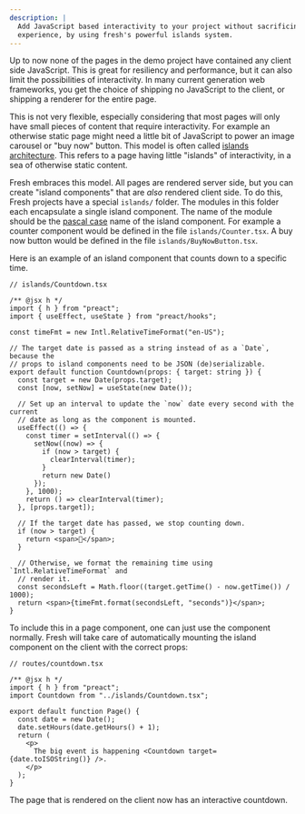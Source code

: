 ```yaml
---
description: |
  Add JavaScript based interactivity to your project without sacrificing user
  experience, by using fresh's powerful islands system. 
---
```


Up to now none of the pages in the demo project have contained any client side
JavaScript. This is great for resiliency and performance, but it can also limit
the possibilities of interactivity. In many current generation web frameworks,
you get the choice of shipping no JavaScript to the client, or shipping a
renderer for the entire page.

This is not very flexible, especially considering that most pages will only have
small pieces of content that require interactivity. For example an otherwise
static page might need a little bit of JavaScript to power an image carousel or
"buy now" button. This model is often called
[islands architecture][islands-architecture]. This refers to a page having
little "islands" of interactivity, in a sea of otherwise static content.

Fresh embraces this model. All pages are rendered server side, but you can
create "island components" that are _also_ rendered client side. To do this,
Fresh projects have a special `islands/` folder. The modules in this folder each
encapsulate a single island component. The name of the module should be the
[pascal case][pascal-case] name of the island component. For example a counter
component would be defined in the file `islands/Counter.tsx`. A buy now button
would be defined in the file `islands/BuyNowButton.tsx`.

Here is an example of an island component that counts down to a specific time.

```tsx
// islands/Countdown.tsx

/** @jsx h */
import { h } from "preact";
import { useEffect, useState } from "preact/hooks";

const timeFmt = new Intl.RelativeTimeFormat("en-US");

// The target date is passed as a string instead of as a `Date`, because the
// props to island components need to be JSON (de)serializable.
export default function Countdown(props: { target: string }) {
  const target = new Date(props.target);
  const [now, setNow] = useState(new Date());

  // Set up an interval to update the `now` date every second with the current
  // date as long as the component is mounted.
  useEffect(() => {
    const timer = setInterval(() => {
      setNow((now) => {
        if (now > target) {
          clearInterval(timer);
        }
        return new Date()
      });
    }, 1000);
    return () => clearInterval(timer);
  }, [props.target]);

  // If the target date has passed, we stop counting down.
  if (now > target) {
    return <span>🎉</span>;
  }

  // Otherwise, we format the remaining time using `Intl.RelativeTimeFormat` and
  // render it.
  const secondsLeft = Math.floor((target.getTime() - now.getTime()) / 1000);
  return <span>{timeFmt.format(secondsLeft, "seconds")}</span>;
}
```

To include this in a page component, one can just use the component normally.
Fresh will take care of automatically mounting the island component on the
client with the correct props:

```tsx
// routes/countdown.tsx

/** @jsx h */
import { h } from "preact";
import Countdown from "../islands/Countdown.tsx";

export default function Page() {
  const date = new Date();
  date.setHours(date.getHours() + 1);
  return (
    <p>
      The big event is happening <Countdown target={date.toISOString()} />.
    </p>
  );
}
```

The page that is rendered on the client now has an interactive countdown.

[islands-architecture]: https://jasonformat.com/islands-architecture
[pascal-case]: https://en.wiktionary.org/wiki/Pascal_case
